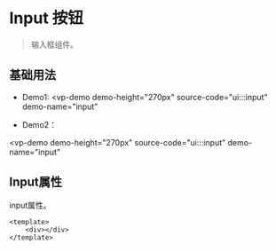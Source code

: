 
# Input 按钮

> 输入框组件。


## 基础用法


- Demo1:
<vp-demo
    demo-height="270px"
    source-code="ui:::input"
    demo-name="input"
>
</vp-demo>



- Demo2：

<vp-demo
    demo-height="270px"
    source-code="ui:::input"
    demo-name="input"
>
</vp-demo>

## Input属性

input属性。

``` vue
<template>
    <div></div>
</template>
```


